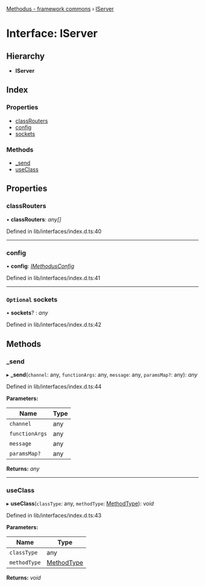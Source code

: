 [Methodus - framework commons](../globals.md) › [IServer](modules/framework/common/iserver.md)

# Interface: IServer

## Hierarchy

* **IServer**

## Index

### Properties

* [classRouters](#classrouters)
* [config](#config)
* [sockets](#optional-sockets)

### Methods

* [_send](#_send)
* [useClass](#useclass)

## Properties

###  classRouters

• **classRouters**: *any[]*

Defined in lib/interfaces/index.d.ts:40

___

###  config

• **config**: *[IMethodusConfig](modules/framework/common/imethodusconfig.md)*

Defined in lib/interfaces/index.d.ts:41

___

### `Optional` sockets

• **sockets**? : *any*

Defined in lib/interfaces/index.d.ts:42

## Methods

###  _send

▸ **_send**(`channel`: any, `functionArgs`: any, `message`: any, `paramsMap?`: any): *any*

Defined in lib/interfaces/index.d.ts:44

**Parameters:**

Name | Type |
------ | ------ |
`channel` | any |
`functionArgs` | any |
`message` | any |
`paramsMap?` | any |

**Returns:** *any*

___

###  useClass

▸ **useClass**(`classType`: any, `methodType`: [MethodType](../enums/methodtype.md)): *void*

Defined in lib/interfaces/index.d.ts:43

**Parameters:**

Name | Type |
------ | ------ |
`classType` | any |
`methodType` | [MethodType](../enums/methodtype.md) |

**Returns:** *void*
